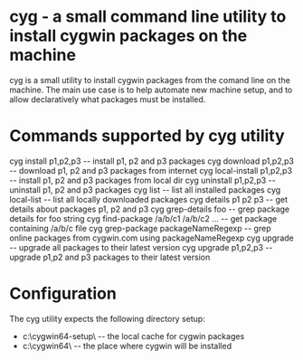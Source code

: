 # cyg - a small command line utility to install cygwin packages on the machine

cyg is a small utility to install cygwin packages from the comand line on the machine.
The main use case is to help automate new machine setup, and to allow declaratively what packages must be installed.


# Commands supported by cyg utility

cyg install p1,p2,p3   -- install p1, p2 and p3 packages
cyg download p1,p2,p3  -- download p1, p2 and p3 packages from internet
cyg local-install p1,p2,p3  -- install p1, p2 and p3 packages from local dir
cyg uninstall p1,p2,p3  -- uninstall p1, p2 and p3 packages
cyg list               -- list all installed packages
cyg local-list         -- list all locally downloaded packages
cyg details p1 p2 p3   -- get details about packages p1, p2 and p3
cyg grep-details foo   -- grep package details for foo string
cyg find-package /a/b/c1 /a/b/c2 ...   -- get package containing /a/b/c file
cyg grep-package packageNameRegexp     -- grep online packages from cygwin.com using packageNameRegexp
cyg upgrade             -- upgrade all packages to their latest version
cyg upgrade p1,p2,p3    -- upgrade p1,p2 and p3 packages to their latest version


# Configuration

The cyg utility expects the following directory setup:
- c:\cygwin64-setup\ -- the local cache for cygwin packages
- c:\cygwin64\ -- the place where cygwin will be installed



